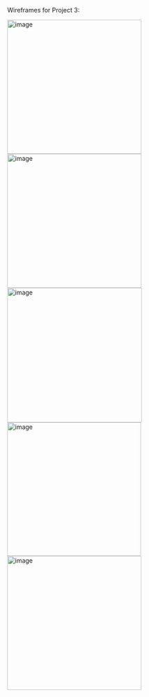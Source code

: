 Wireframes for Project 3:

<img width="308" alt="image" src="https://github.com/TiffanyParks/challenge_tracker_react_mern/assets/126128634/a8662a0f-f66c-45ab-987b-96128a5e8f7d">

<img width="308" alt="image" src="https://github.com/TiffanyParks/challenge_tracker_react_mern/assets/126128634/d9f872a1-60a6-44aa-8c99-8ff2969ceaa0">

<img width="309" alt="image" src="https://github.com/TiffanyParks/challenge_tracker_react_mern/assets/126128634/9457e06a-ef64-4efa-bfa1-9d1549c303d7">

<img width="307" alt="image" src="https://github.com/TiffanyParks/challenge_tracker_react_mern/assets/126128634/64beec4e-ba2e-4b48-a73a-df2681ccefd7">

<img width="308" alt="image" src="https://github.com/TiffanyParks/challenge_tracker_react_mern/assets/126128634/4c7b8456-29e1-463d-bc99-83ddd15ab219">
